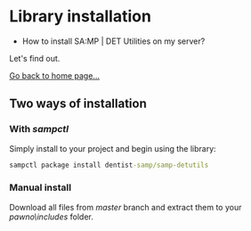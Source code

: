 # Library installation

- How to install SA:MP | DET Utilities on my server?

Let's find out.
 
 [Go back to home page...](README.md)
 
 ## Two ways of installation
 
 ### With *sampctl*
 
 Simply install to your project and begin using the library:
 
 ```bat
 sampctl package install dentist-samp/samp-detutils
 ```
 
 ### Manual install
 
 Download all files from *master* branch and extract them to your *pawno\includes* folder.
